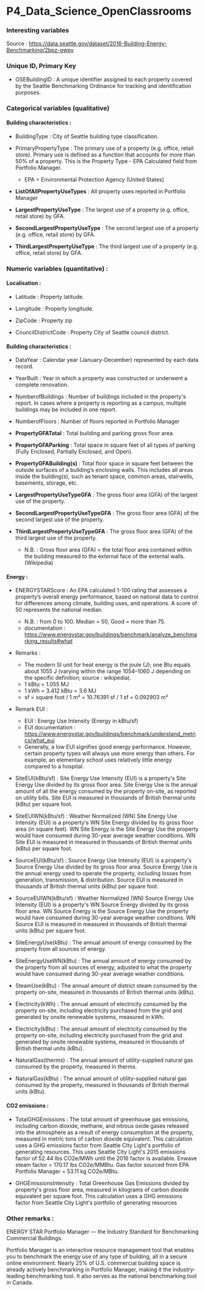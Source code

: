 # P4_Data_Science_OpenClassrooms

### Interesting variables
Source : https://data.seattle.gov/dataset/2016-Building-Energy-Benchmarking/2bpz-gwpy

### Unique ID, Primary Key

- OSEBuildingID : A unique identifier assigned to each property covered by the Seattle Benchmarking Ordinance for tracking and identification purposes.


### Categorical variables (qualitative)

#### Building characteristics :

- BuildingType : City of Seattle building type classification.

- PrimaryPropertyType : The primary use of a property (e.g. office, retail store). Primary use is defined as a function that accounts for more than 50% of a property. This is the Property Type - EPA Calculated field from Portfolio Manager.
  - EPA = Environmental Protection Agency (United States)

- **ListOfAllPropertyUseTypes** : All property uses reported in Portfolio Manager

- **LargestPropertyUseType** : The largest use of a property (e.g. office, retail store) by GFA.

- **SecondLargestPropertyUseType** : The second largest use of a property (e.g. office, retail store) by GFA.

- **ThirdLargestPropertyUseType** : The third largest use of a property (e.g. office, retail store) by GFA.


### Numeric variables (quantitative) :

#### Localisation :

- Latitude : Property latitude.

- Longitude : Property longitude.

- ZipCode : Property zip

- CouncilDistrictCode : Property City of Seattle council district.


#### Building characteristics :

- DataYear : Calendar year (January-December) represented by each data record.

- YearBuilt : Year in which a property was constructed or underwent a complete renovation.

- NumberofBuildings : Number of buildings included in the property's report. In cases where a property is reporting as a campus, multiple buildings may be included in one report.

- NumberofFloors : Number of floors reported in Portfolio Manager

- **PropertyGFATotal** : Total building and parking gross floor area.

- **PropertyGFAParking** : Total space in square feet of all types of parking (Fully Enclosed, Partially Enclosed, and Open).

- **PropertyGFABuilding(s)** : Total floor space in square feet between the outside surfaces of a building’s enclosing walls. This includes all areas inside the building(s), such as tenant space, common areas, stairwells, basements, storage, etc.

- **LargestPropertyUseTypeGFA** : The gross floor area (GFA) of the largest use of the property.

- **SecondLargestPropertyUseTypeGFA** : The gross floor area (GFA) of the second largest use of the property.

- **ThirdLargestPropertyUseTypeGFA** : The gross floor area (GFA) of the third largest use of the property.

  - N.B. : Gross floor area (GFA) = the total floor area contained within the building measured to the external face of the external walls. (Wikipedia)


#### Energy : 

- ENERGYSTARScore : An EPA calculated 1-100 rating that assesses a property’s overall energy performance, based on national data to control for differences among climate, building uses, and operations. A score of 50 represents the national median.

  - N.B. : from 0 to 100. Median = 50, Good = more than 75. 
  - documentation : https://www.energystar.gov/buildings/benchmark/analyze_benchmarking_results#what

- Remarks : 
  - The modern SI unit for heat energy is the joule (J); one Btu equals about 1055 J (varying within the range 1054–1060 J depending on the specific definition; source : wikipedia).
  - 1 kBtu = 1.055 MJ
  - 1 kWh = 3.412 kBtu = 3.6 MJ
  - sf = square foot / 1 m² = 10.76391 sf / 1 sf = 0.092903 m²

- Remark EUI :
  - EUI : Energy Use Intensity (Energy in kBtu/sf)
  - EUI documentation : https://www.energystar.gov/buildings/benchmark/understand_metrics/what_eui
  - Generally, a low EUI signifies good energy performance. However, certain property types will always use more energy than others. For example, an elementary school uses relatively little energy compared to a hospital.


- SiteEUI(kBtu/sf) : Site Energy Use Intensity (EUI) is a property's Site Energy Use divided by its gross floor area. Site Energy Use is the annual amount of all the energy consumed by the property on-site, as reported on utility bills. Site EUI is measured in thousands of British thermal units (kBtu) per square foot.

- SiteEUIWN(kBtu/sf) : Weather Normalized (WN) Site Energy Use Intensity (EUI) is a property's WN Site Energy divided by its gross floor area (in square feet). WN Site Energy is the Site Energy Use the property would have consumed during 30-year average weather conditions. WN Site EUI is measured in measured in thousands of British thermal units (kBtu) per square foot.

- SourceEUI(kBtu/sf) : Source Energy Use Intensity (EUI) is a property's Source Energy Use divided by its gross floor area. Source Energy Use is the annual energy used to operate the property, including losses from generation, transmission, & distribution. Source EUI is measured in thousands of British thermal units (kBtu) per square foot.

- SourceEUIWN(kBtu/sf) : Weather Normalized (WN) Source Energy Use Intensity (EUI) is a property's WN Source Energy divided by its gross floor area. WN Source Energy is the Source Energy Use the property would have consumed during 30-year average weather conditions. WN Source EUI is measured in measured in thousands of British thermal units (kBtu) per square foot.

- SiteEnergyUse(kBtu) : The annual amount of energy consumed by the property from all sources of energy.

- SiteEnergyUseWN(kBtu) : The annual amount of energy consumed by the property from all sources of energy, adjusted to what the property would have consumed during 30-year average weather conditions.

- SteamUse(kBtu) : The annual amount of district steam consumed by the property on-site, measured in thousands of British thermal units (kBtu).

- Electricity(kWh) : The annual amount of electricity consumed by the property on-site, including electricity purchased from the grid and generated by onsite renewable systems, measured in kWh.

- Electricity(kBtu) : The annual amount of electricity consumed by the property on-site, including electricity purchased from the grid and generated by onsite renewable systems, measured in thousands of British thermal units (kBtu).

- NaturalGas(therms) : The annual amount of utility-supplied natural gas consumed by the property, measured in therms.

- NaturalGas(kBtu) : The annual amount of utility-supplied natural gas consumed by the property, measured in thousands of British thermal units (kBtu).

#### CO2 emissions : 

- TotalGHGEmissions : The total amount of greenhouse gas emissions, including carbon dioxide, methane, and nitrous oxide gases released into the atmosphere as a result of energy consumption at the property, measured in metric tons of carbon dioxide equivalent. This calculation uses a GHG emissions factor from Seattle CIty Light's portfolio of generating resources. This uses Seattle City Light's 2015 emissions factor of 52.44 lbs CO2e/MWh until the 2016 factor is available. Enwave steam factor = 170.17 lbs CO2e/MMBtu. Gas factor sourced from EPA Portfolio Manager = 53.11 kg CO2e/MBtu.

- GHGEmissionsIntensity : Total Greenhouse Gas Emissions divided by property's gross floor area, measured in kilograms of carbon dioxide equivalent per square foot. This calculation uses a GHG emissions factor from Seattle City Light's portfolio of generating resources


### Other remarks :

ENERGY STAR Portfolio Manager — the Industry Standard for Benchmarking Commercial Buildings.

Portfolio Manager is an interactive resource management tool that enables you to benchmark the energy use of any type of building, all in a secure online environment. Nearly 25% of U.S. commercial building space is already actively benchmarking in Portfolio Manager, making it the industry-leading benchmarking tool. It also serves as the national  benchmarking tool in Canada.


